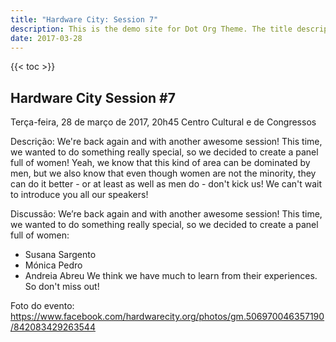 ```yaml
---
title: "Hardware City: Session 7"
description: This is the demo site for Dot Org Theme. The title description and images front matter is required for meta og content.
date: 2017-03-28
---
```


{{< toc >}}

## Hardware City Session #7
Terça-feira, 28 de março de 2017, 20h45
Centro Cultural e de Congressos

Descrição:
We're back again and with another awesome session! This time, we wanted to do something really special, so we decided to create a panel full of women! Yeah, we know that this kind of area can be dominated by men, but we also know that even though women are not the minority, they can do it better - or at least as well as men do - don't kick us! We can't wait to introduce you all our speakers!

Discussão:
We’re back again and with another awesome session! This time, we wanted to do something really special, so we decided to create a panel full of women:
- Susana Sargento
- Mónica Pedro
- Andreia Abreu
We think we have much to learn from their experiences. So don't miss out!

Foto do evento: https://www.facebook.com/hardwarecity.org/photos/gm.506970046357190/842083429263544
